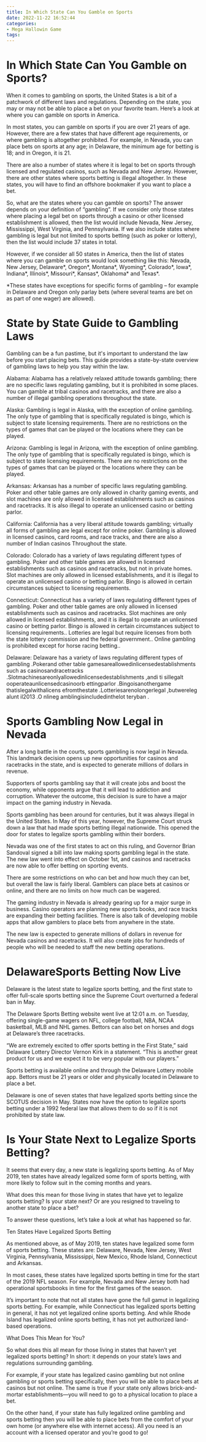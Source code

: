 ```yaml
---
title: In Which State Can You Gamble on Sports
date: 2022-11-22 16:52:44
categories:
- Mega Hallowin Game
tags:
---
```



#  In Which State Can You Gamble on Sports?

When it comes to gambling on sports, the United States is a bit of a patchwork of different laws and regulations. Depending on the state, you may or may not be able to place a bet on your favorite team. Here’s a look at where you can gamble on sports in America.

In most states, you can gamble on sports if you are over 21 years of age. However, there are a few states that have different age requirements, or where gambling is altogether prohibited. For example, in Nevada, you can place bets on sports at any age; in Delaware, the minimum age for betting is 18; and in Oregon, it is 21.

There are also a number of states where it is legal to bet on sports through licensed and regulated casinos, such as Nevada and New Jersey. However, there are other states where sports betting is illegal altogether. In these states, you will have to find an offshore bookmaker if you want to place a bet.

So, what are the states where you can gamble on sports? The answer depends on your definition of “gambling”. If we consider only those states where placing a legal bet on sports through a casino or other licensed establishment is allowed, then the list would include Nevada, New Jersey, Mississippi, West Virginia, and Pennsylvania. If we also include states where gambling is legal but not limited to sports betting (such as poker or lottery), then the list would include 37 states in total.

However, if we consider all 50 states in America, then the list of states where you can gamble on sports would look something like this: Nevada, New Jersey, Delaware*, Oregon*, Montana*, Wyoming*, Colorado*, Iowa*, Indiana*, Illinois*, Missouri*, Kansas*, Oklahoma* and Texas*.

*These states have exceptions for specific forms of gambling – for example in Delaware and Oregon only parlay bets (where several teams are bet on as part of one wager) are allowed).

#  State by State Guide to Gambling Laws

Gambling can be a fun pastime, but it's important to understand the law before you start placing bets. This guide provides a state-by-state overview of gambling laws to help you stay within the law.

Alabama: Alabama has a relatively relaxed attitude towards gambling; there are no specific laws regulating gambling, but it is prohibited in some places. You can gamble at tribal casinos and racetracks, and there are also a number of illegal gambling operations throughout the state.

Alaska: Gambling is legal in Alaska, with the exception of online gambling. The only type of gambling that is specifically regulated is bingo, which is subject to state licensing requirements. There are no restrictions on the types of games that can be played or the locations where they can be played.

Arizona: Gambling is legal in Arizona, with the exception of online gambling. The only type of gambling that is specifically regulated is bingo, which is subject to state licensing requirements. There are no restrictions on the types of games that can be played or the locations where they can be played.

Arkansas: Arkansas has a number of specific laws regulating gambling. Poker and other table games are only allowed in charity gaming events, and slot machines are only allowed in licensed establishments such as casinos and racetracks. It is also illegal to operate an unlicensed casino or betting parlor.

California: California has a very liberal attitude towards gambling; virtually all forms of gambling are legal except for online poker. Gambling is allowed in licensed casinos, card rooms, and race tracks, and there are also a number of Indian casinos Throughout the state.

Colorado: Colorado has a variety of laws regulating different types of gambling. Poker and other table games are allowed in licensed establishments such as casinos and racetracks, but not in private homes. Slot machines are only allowed in licensed establishments, and it is illegal to operate an unlicensed casino or betting parlor. Bingo is allowed in certain circumstances subject to licensing requirements.

Connecticut: Connecticut has a variety of laws regulating different types of gambling. Poker and other table games are only allowed in licensed establishments such as casinos and racetracks. Slot machines are only allowed in licensed establishments, and it is illegal to operate an unlicensed casino or betting parlor. Bingo is allowed in certain circumstances subject to licensing requirements.. Lotteries are legal but require licenses from both the state lottery commission and the federal government.. Online gambling is prohibited except for horse racing betting..











  Delaware: Delaware has a variety of laws regulating different types of gambling .Pokerand other table gamesareallowedinlicensedestablishments such as casinosandracetracks .Slotmachinesareonlyallowedinlicensedestablishments ,andi ti sillegalt ooperateaunlicensedcasinoorb ettingparlor .Bingoisanothergame thatislegalwithalicens efromthestate .Lotteriesarenolongerlegal ,butwereleg alunt il2013 .O nlineg amblingisincludedinthelot teryban .

#  Sports Gambling Now Legal in Nevada

After a long battle in the courts, sports gambling is now legal in Nevada. This landmark decision opens up new opportunities for casinos and racetracks in the state, and is expected to generate millions of dollars in revenue.

Supporters of sports gambling say that it will create jobs and boost the economy, while opponents argue that it will lead to addiction and corruption. Whatever the outcome, this decision is sure to have a major impact on the gaming industry in Nevada.

Sports gambling has been around for centuries, but it was always illegal in the United States. In May of this year, however, the Supreme Court struck down a law that had made sports betting illegal nationwide. This opened the door for states to legalize sports gambling within their borders.

Nevada was one of the first states to act on this ruling, and Governor Brian Sandoval signed a bill into law making sports gambling legal in the state. The new law went into effect on October 1st, and casinos and racetracks are now able to offer betting on sporting events.

There are some restrictions on who can bet and how much they can bet, but overall the law is fairly liberal. Gamblers can place bets at casinos or online, and there are no limits on how much can be wagered.

The gaming industry in Nevada is already gearing up for a major surge in business. Casino operators are planning new sports books, and race tracks are expanding their betting facilities. There is also talk of developing mobile apps that allow gamblers to place bets from anywhere in the state.

The new law is expected to generate millions of dollars in revenue for Nevada casinos and racetracks. It will also create jobs for hundreds of people who will be needed to staff the new betting operations.

#  DelawareSports Betting Now Live

Delaware is the latest state to legalize sports betting, and the first state to offer full-scale sports betting since the Supreme Court overturned a federal ban in May.

The Delaware Sports Betting website went live at 12:01 a.m. on Tuesday, offering single-game wagers on NFL, college football, NBA, NCAA basketball, MLB and NHL games. Bettors can also bet on horses and dogs at Delaware’s three racetracks.

“We are extremely excited to offer sports betting in the First State,” said Delaware Lottery Director Vernon Kirk in a statement. “This is another great product for us and we expect it to be very popular with our players.”

Sports betting is available online and through the Delaware Lottery mobile app. Bettors must be 21 years or older and physically located in Delaware to place a bet.

Delaware is one of seven states that have legalized sports betting since the SCOTUS decision in May. States now have the option to legalize sports betting under a 1992 federal law that allows them to do so if it is not prohibited by state law.

#  Is Your State Next to Legalize Sports Betting?

It seems that every day, a new state is legalizing sports betting. As of May 2019, ten states have already legalized some form of sports betting, with more likely to follow suit in the coming months and years.

What does this mean for those living in states that have yet to legalize sports betting? Is your state next? Or are you resigned to traveling to another state to place a bet?

To answer these questions, let’s take a look at what has happened so far.

Ten States Have Legalized Sports Betting

As mentioned above, as of May 2019, ten states have legalized some form of sports betting. These states are: Delaware, Nevada, New Jersey, West Virginia, Pennsylvania, Mississippi, New Mexico, Rhode Island, Connecticut and Arkansas.

In most cases, these states have legalized sports betting in time for the start of the 2019 NFL season. For example, Nevada and New Jersey both had operational sportsbooks in time for the first games of the season.

It’s important to note that not all states have gone the full gamut in legalizing sports betting. For example, while Connecticut has legalized sports betting in general, it has not yet legalized online sports betting. And while Rhode Island has legalized online sports betting, it has not yet authorized land-based operations.

What Does This Mean for You?

So what does this all mean for those living in states that haven’t yet legalized sports betting? In short: it depends on your state’s laws and regulations surrounding gambling.

For example, if your state has legalized casino gambling but not online gambling or sports betting specifically, then you will be able to place bets at casinos but not online. The same is true if your state only allows brick-and-mortar establishments—you will need to go to a physical location to place a bet.

On the other hand, if your state has fully legalized online gambling and sports betting then you will be able to place bets from the comfort of your own home (or anywhere else with internet access). All you need is an account with a licensed operator and you’re good to go!